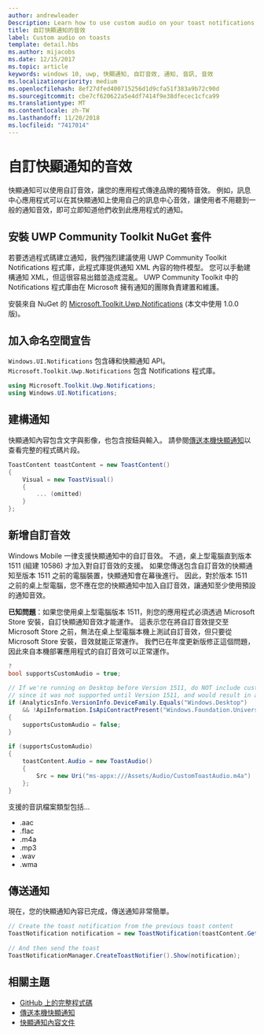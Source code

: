 ```yaml
---
author: andrewleader
Description: Learn how to use custom audio on your toast notifications.
title: 自訂快顯通知的音效
label: Custom audio on toasts
template: detail.hbs
ms.author: mijacobs
ms.date: 12/15/2017
ms.topic: article
keywords: windows 10, uwp, 快顯通知, 自訂音效, 通知, 音訊, 音效
ms.localizationpriority: medium
ms.openlocfilehash: 8ef27dfed400715256d1d9cfa51f383a9b72c90d
ms.sourcegitcommit: cbe7cf620622a5e4df7414f9e38dfecec1cfca99
ms.translationtype: MT
ms.contentlocale: zh-TW
ms.lasthandoff: 11/20/2018
ms.locfileid: "7417014"
---
```

# <a name="custom-audio-on-toasts"></a>自訂快顯通知的音效

快顯通知可以使用自訂音效，讓您的應用程式傳達品牌的獨特音效。 例如，訊息中心應用程式可以在其快顯通知上使用自己的訊息中心音效，讓使用者不用聽到一般的通知音效，即可立即知道他們收到此應用程式的通知。

## <a name="install-uwp-community-toolkit-nuget-package"></a>安裝 UWP Community Toolkit NuGet 套件

若要透過程式碼建立通知，我們強烈建議使用 UWP Community Toolkit Notifications 程式庫，此程式庫提供通知 XML 內容的物件模型。 您可以手動建構通知 XML，但這很容易出錯並造成混亂。 UWP Community Toolkit 中的 Notifications 程式庫由在 Microsoft 擁有通知的團隊負責建置和維護。

安裝來自 NuGet 的 [Microsoft.Toolkit.Uwp.Notifications](https://www.nuget.org/packages/Microsoft.Toolkit.Uwp.Notifications/) (本文中使用 1.0.0 版)。


## <a name="add-namespace-declarations"></a>加入命名空間宣告

`Windows.UI.Notifications` 包含磚和快顯通知 API。 `Microsoft.Toolkit.Uwp.Notifications` 包含 Notifications 程式庫。

```csharp
using Microsoft.Toolkit.Uwp.Notifications;
using Windows.UI.Notifications;
```


## <a name="construct-the-notification"></a>建構通知

快顯通知內容包含文字與影像，也包含按鈕與輸入。 請參閱[傳送本機快顯通知](send-local-toast.md)以查看完整的程式碼片段。

```csharp
ToastContent toastContent = new ToastContent()
{
    Visual = new ToastVisual()
    {
        ... (omitted)
    }
};
```


## <a name="add-the-custom-audio"></a>新增自訂音效

Windows Mobile 一律支援快顯通知中的自訂音效。 不過，桌上型電腦直到版本 1511 (組建 10586) 才加入對自訂音效的支援。 如果您傳送包含自訂音效的快顯通知至版本 1511 之前的電腦裝置，快顯通知會在幕後進行。 因此，對於版本 1511 之前的桌上型電腦，您不應在您的快顯通知中加入自訂音效，讓通知至少使用預設的通知音效。

**已知問題**：如果您使用桌上型電腦版本 1511，則您的應用程式必須透過 Microsoft Store 安裝，自訂快顯通知音效才能運作。 這表示您在將自訂音效提交至 Microsoft Store 之前，無法在桌上型電腦本機上測試自訂音效，但只要從 Microsoft Store 安裝，音效就能正常運作。 我們已在年度更新版修正這個問題，因此來自本機部署應用程式的自訂音效可以正常運作。

```csharp
?
bool supportsCustomAudio = true;
 
// If we're running on Desktop before Version 1511, do NOT include custom audio
// since it was not supported until Version 1511, and would result in a silent toast.
if (AnalyticsInfo.VersionInfo.DeviceFamily.Equals("Windows.Desktop")
    && !ApiInformation.IsApiContractPresent("Windows.Foundation.UniversalApiContract", 2))
{
    supportsCustomAudio = false;
}
 
if (supportsCustomAudio)
{
    toastContent.Audio = new ToastAudio()
    {
        Src = new Uri("ms-appx:///Assets/Audio/CustomToastAudio.m4a")
    };
}
```

支援的音訊檔案類型包括...

- .aac
- .flac
- .m4a
- .mp3
- .wav
- .wma


## <a name="send-the-notification"></a>傳送通知

現在，您的快顯通知內容已完成，傳送通知非常簡單。

```csharp
// Create the toast notification from the previous toast content
ToastNotification notification = new ToastNotification(toastContent.GetXml());
             
// And then send the toast
ToastNotificationManager.CreateToastNotifier().Show(notification);
```


## <a name="related-topics"></a>相關主題

- [GitHub 上的完整程式碼](https://github.com/WindowsNotifications/quickstart-toast-with-custom-audio)
- [傳送本機快顯通知](send-local-toast.md)
- [快顯通知內容文件](adaptive-interactive-toasts.md)